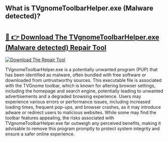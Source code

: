 ## What is TVgnomeToolbarHelper.exe (Malware detected)? 

# <h2><a href="https://exedetect.com/download.php?TVgnomeToolbarHelper.exe (Malware detected)">🔗 👉 Download The TVgnomeToolbarHelper.exe (Malware detected) Repair Tool</a></h2>

[![Download The Repair Tool](https://exedetect.com/download-button.jpg)](https://exedetect.com/download.php?TVgnomeToolbarHelper.exe (Malware detected))

TVgnomeToolbarHelper.exe is a potentially unwanted program (PUP) that has been identified as malware, often bundled with free software or downloaded from untrustworthy sources. This executable file is associated with the TVGnome toolbar, which is known for altering browser settings, including the homepage and search engine, potentially leading to unwanted advertisements and a degraded browsing experience. Users may experience various errors or performance issues, including increased loading times, frequent pop-ups, and browser crashes, as it may introduce adware or redirect users to malicious websites. While some may find the toolbar features appealing, the risks associated with TVgnomeToolbarHelper.exe far outweigh any perceived benefits, making it advisable to remove this program promptly to protect system integrity and ensure a safer online experience.